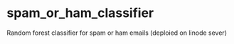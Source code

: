 # spam_or_ham_classifier
Random forest classifier for spam or ham emails (deploied on linode sever)
